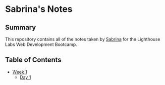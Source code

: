 # Sabrina's Notes

## Summary

This repository contains all of the notes taken by [Sabrina](https://github.com/penguinboots) for the Lighthouse Labs Web Development Bootcamp.

## Table of Contents
* [Week 1](/Week_1)
  * [Day 1](/Week_1/Day_1/)